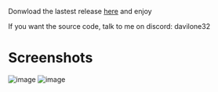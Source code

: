 Donwload the lastest release <a href="https://github.com/Davilone32Oficial/MinecraftLauncher/releases">here</a> and enjoy

If you want the source code, talk to me on discord: davilone32

# Screenshots
![image](https://github.com/TheNewR00t/MinecraftLauncher/assets/126024362/4901e8e9-d982-41f3-b9bd-ad0e13235bc4)
![image](https://github.com/TheNewR00t/MinecraftLauncher/assets/126024362/7b0ad592-ed32-44df-beee-6826464d9635)

